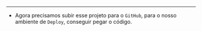 ___
- Agora precisamos subir esse projeto para o `GitHub`, para o nosso ambiente de `Deploy`, conseguir pegar o código.